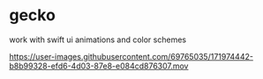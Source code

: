 # gecko
work with swift ui animations and color schemes



https://user-images.githubusercontent.com/69765035/171974442-b8b99328-efd6-4d03-87e8-e084cd876307.mov

